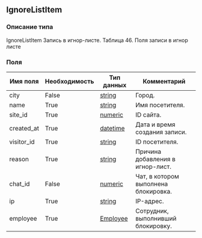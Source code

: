 
## IgnoreListItem

### Описание типа
IgnoreListItem
Запись в игнор-листе.
Таблица 46. Поля записи в игнор листе


### Поля

| Имя поля | Необходимость | Тип данных | Комментарий |
|---|---|---|---|
|city|False|[string](/docs/types/string.md)|Город.<br/>|
|name|True|[string](/docs/types/string.md)|Имя посетителя.<br/>|
|site_id|True|[numeric](/docs/types/numeric.md)|ID сайта.<br/>|
|created_at|True|[datetime](/docs/types/datetime.md)|Дата и время создания записи.<br/>|
|visitor_id|True|[string](/docs/types/string.md)|ID посетителя.<br/>|
|reason|True|[string](/docs/types/string.md)|Причина добавления в игнор-лист.<br/>|
|chat_id|False|[numeric](/docs/types/numeric.md)|Чат, в котором выполнена блокировка.<br/>|
|ip|True|[string](/docs/types/string.md)|IP-адрес.<br/>|
|employee|True|[Employee](/docs/types/Employee.md)|Сотрудник, выполнивший блокировку.<br/>|
